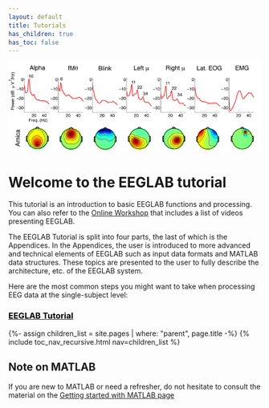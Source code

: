 ```yaml
---
layout: default
title: Tutorials
has_children: true
has_toc: false
---
```

![Mugs from the 17th EEGLAB workshop](/assets/images/tutorial_image.jpg)
# Welcome to the EEGLAB tutorial

This tutorial is an introduction to basic EEGLAB functions and processing. 
You can also refer to the [Online Workshop](/workshops/Online_EEGLAB_Workshop.html) that includes a list of videos presenting EEGLAB.  

The EEGLAB Tutorial is split into four parts, the last of which is the
Appendices. In the Appendices, the user is introduced to more advanced
and technical elements of EEGLAB such as input data formats and MATLAB
data structures. These topics are presented to the user to fully
describe the architecture, etc. of the EEGLAB system.

Here are the most common steps you might want to take when processing EEG data at the single-subject level:

<h3><a href="/tutorials"><span style="color: black;">EEGLAB Tutorial</span></a></h3>
{%- assign children_list = site.pages | where: "parent", page.title -%}
{% include toc_nav_recursive.html nav=children_list %}

<!--
### Importing your data and associated events and channel location information:
- [Load data in EEGLAB](/tutorials/single-subject/loading-data-in-EEGLAB)
- [Import or check events data]()
- [Importe channel location](/tutorials/single-subject/channel-locations)

### Pre-processing data
- [Re-referencing](/tutorials/single-subject/preprocessing-tools.html#re-referencing-the-data)
- [Re-sampling](/tutorials/single-subject/preprocessing-tools.html#changing-the-data-sampling-rate)
- [Filtering](/tutorials/single-subject/preprocessing-tools.html#filtering-the-data)

### Visually rejecting bad channels and portions of data
- [Visually rejecting bad portion of data](/tutorials/single-subject/loading-data-in-EEGLAB#rejecting-data)
- [Inspecting channel spectra and scalp maps](/tutorials/single-subject/plotting-channel-spectra-and-maps)

### Epoch data 
- [Extracting data epochs](/tutorials/single-subject/extracting-data-epochs) 
- [Rejecting artefactual epochs]()
- [Selecting and comparing epochs for a single dataset](/tutorials/single-subject/selecting-data-epochs-and-comparing)

### Visualize epoch data measures (for a single data set)
- [plot ERPs](/tutorials/single-subject/data-averaging)
- [plot ERP image](/tutorials/single-subject/plotting-erp-images)

### Working with ICA decomposition
- [Running ICA decomposition](/tutorials/single-subject/decomposing-data-using-ICA)
- [Visually inspecting and removing ICA components](/tutorials/single-subject/inspecting-ica-comp.html)
- [Plotting components contribution to EEG data](/tutorials/single-subject/working-with-ICA-components)

### Time-Frequency decomposition
- [Computing ERSP and ITC for channel and component data](/tutorials/single-subject/time-frequency-decomposition)
-->

Note on MATLAB 
---------------
If you are new to MATLAB or need a refresher, do not hesitate to consult the material on the [Getting started with MATLAB page](/workshops/tutorial_matlab)

